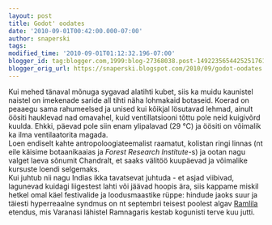 ```yaml
---
layout: post
title: Godot' oodates
date: '2010-09-01T00:42:00.000-07:00'
author: snaperski
tags: 
modified_time: '2010-09-01T01:12:32.196-07:00'
blogger_id: tag:blogger.com,1999:blog-27368038.post-1492235654425251761
blogger_orig_url: https://snaperski.blogspot.com/2010/09/godot-oodates.html
---
```


Kui mehed tänaval mõnuga sygavad alatihti kubet, siis ka muidu kaunistel naistel on imekenade saride all tihti näha lohmakaid botaseid. Koerad on peaaegu sama rahumeelsed ja unised kui kõikjal lösutavad lehmad, ainult öösiti hauklevad nad omavahel, kuid ventillatsiooni tõttu pole neid kuigivõrd kuulda. Ehkki, päevad pole siin enam ylipalavad (29 °C) ja öösiti on võimalik ka ilma ventilaatorita magada.<br />Loen endiselt kahte antropoloogiateemalist raamatut, kolistan ringi linnas (nt eile käisime botaanikaaias ja <em>Forest Research Institute</em>-s) ja ootan nagu valget laeva sõnumit Chandralt, et saaks välitöö kuupäevad ja võimalike kursuste loendi selgemaks.<br />Kui juhtub nii nagu Indias ikka tavatsevat juhtuda - et asjad viibivad, lagunevad kuidagi liigestest lahti või jäävad hoopis ära, siis kappame miskil hetkel omal käel festivalide ja loodusmaastike rüppe: hindude jaoks suur ja täiesti hyperreaalne syndmus on nt septembri teisest poolest algav <a href="http://en.wikipedia.org/wiki/Ramlila">Ramlila</a> etendus, mis Varanasi lähistel Ramnagaris kestab kogunisti terve kuu jutti.